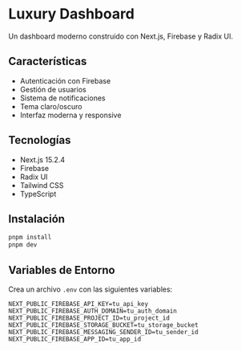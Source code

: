 # Luxury Dashboard

Un dashboard moderno construido con Next.js, Firebase y Radix UI.

## Características

- Autenticación con Firebase
- Gestión de usuarios
- Sistema de notificaciones
- Tema claro/oscuro
- Interfaz moderna y responsive

## Tecnologías

- Next.js 15.2.4
- Firebase
- Radix UI
- Tailwind CSS
- TypeScript

## Instalación

```bash
pnpm install
pnpm dev
```

## Variables de Entorno

Crea un archivo `.env` con las siguientes variables:

```
NEXT_PUBLIC_FIREBASE_API_KEY=tu_api_key
NEXT_PUBLIC_FIREBASE_AUTH_DOMAIN=tu_auth_domain
NEXT_PUBLIC_FIREBASE_PROJECT_ID=tu_project_id
NEXT_PUBLIC_FIREBASE_STORAGE_BUCKET=tu_storage_bucket
NEXT_PUBLIC_FIREBASE_MESSAGING_SENDER_ID=tu_sender_id
NEXT_PUBLIC_FIREBASE_APP_ID=tu_app_id
```
